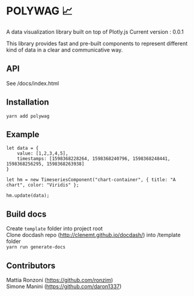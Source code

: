 # POLYWAG :chart_with_upwards_trend:	

A data visualization library built on top of Plotly.js 
Current version : 0.0.1

This library provides fast and pre-built components to represent different kind of data in a clear and communicative way.

## API

See /docs/index.html

## Installation

`yarn add polywag`

## Example

    let data = {
        value: [1,2,3,4,5],
        timestamps: [1598368228264, 1598368240796, 1598368248441, 1598368256295, 1598368263938]
    }

    let hm = new TimeseriesComponent("chart-container", { title: "A chart", color: "Viridis" };

    hm.update(data);
    
## Build docs

Create `template` folder into project root  
Clone docdash repo (http://clenemt.github.io/docdash/) into /template folder  
`yarn run generate-docs`

## Contributors

Mattia Ronzoni (https://github.com/ronzim)  
Simone Manini (https://github.com/daron1337)

